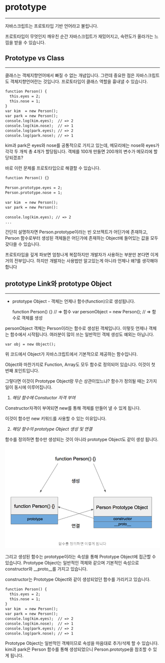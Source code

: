 # prototype

---

자바스크립트는 프로토타입 기반 언어라고 불립니다.

프로토타입이 무엇인지 깨우친 순간 자바스크립트가 재밌어지고, 숙련도가 올라가는 느낌을 받을 수 있습니다.

## Prototype vs Class

---

클래스는 객체지향언어에서 빠질 수 없는 개념입니다. 그런데 중요한 점은 자바스크립트도 객체지향언어란는 것입니다. 프로토타입이 클래스 역할을 흉내낼 수 있습니다.

    function Person() {
      this.eyes = 2;
      this.nose = 1;
    }
    var kim  = new Person();
    var park = new Person();
    console.log(kim.eyes);  // => 2
    console.log(kim.nose);  // => 1
    console.log(park.eyes); // => 2
    console.log(park.nose); // => 1

kim과 park은 eyes와 nose를 공통적으로 가지고 있는데, 메모리에는 nose와 eyes가 각각 두 개씩 총 4개가 할당됩니다. 객체를 100개 만들면 200개의 변수가 메모리에 할당되겠죠?

바로 이런 문제를 프로토타입으로 해결할 수 있습니다.

    function Person() {}
    
    Person.prototype.eyes = 2;
    Person.prototype.nose = 1;
    
    var kim  = new Person();
    var park = new Person():
    
    console.log(kim.eyes); // => 2
    ...

간단히 설명하자면 Person.prototype이라는 빈 오브젝트가 어딘가에 존재하고, Person 함수로부터 생성된 객체들은 어딘가에 존재하는 Object에 들어있는 값을 모두 갖다쓸 수 있습니다.

프로토타입을 깊게 파보면 엄청나게 복잡하지만 개발자가 사용하는 부분만 본다면 이게 거의 전부입니다. 하지만 개발자는 사용법만 알고있는게 아니라 언제나 왜?를 생각해야합니다

## prototype Link와 prototype Object

---

- prototype Object - 객체는 언제나 함수(function)으로 생성됩니다.

    function Person() {} // => 함수
    var personObject = new Person(); // => 함수로 객체를 생성

personObject 객체는 Person이라는 함수로 생성된 객체입니다. 이렇듯 언제나 객체는 함수에서 시작됩니다. 여러분이 많이 쓰는 일반적인 객체 생성도 예외는 아닙니다.

    var obj = new Object();

위 코드에서 Object가 자바스크립트에서 기본적으로 제공하는 함수입니다.

Object와 마찬가지로 Function, Array도 모두 함수로 정의되어 있습니다. 이것이 첫 번째 포인트입니다.

그렇다면 이것이 Prototype Object랑 무슨 상관이있느냐? 함수가 정의될 때는 2가지 일이 동시에 이루어집니다.

1. *해당 함수에 Constuctor 자격 부여*

Constructor자격이 부여되면 new를 통해 객체를 만들어 낼 수 있게 됩니다.

이것이 함수만 new 키워드를 사용할 수 있는 이유입니다.

2. *해당 함수의 prototype Object 생성 및 연결*

함수를 정의하면 함수만 생성되는 것이 아니라 prototype Object도 같이 생성 됩니다.

![](-917e08d5-b0b1-4dc7-a1e5-c273c5fa91fauntitled)

그리고 생성된 함수는 prototype이라는 속성을 통해 Prototype Object에 접근할 수 있습니다. Prototype Object는 일반적인 객체와 같으며 기본적인 속성으로 constructor와 __proto__를 가지고 있습니다.

constructor는 Prototype Object와 같이 생성되었던 함수를 가리키고 있습니다.

    function Person() {
      this.eyes = 2;
      this.nose = 1;
    }
    var kim  = new Person();
    var park = new Person();
    console.log(kim.eyes);  // => 2
    console.log(kim.nose);  // => 1
    console.log(park.eyes); // => 2
    console.log(park.nose); // => 1

Prototype Object는 일반적인 객체이므로 속성을 마음대로 추가/삭제 할 수 있습니다. kim과 park은 Person 함수를 통해 생성되었으니 Person.prototype을 참조할 수 있게 됩니다.